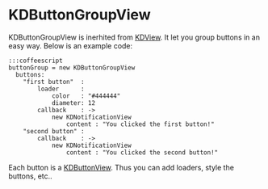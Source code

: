 # KDButtonGroupView

KDButtonGroupView is inerhited from [KDView](/framework/core/kdview). It
let you group buttons in an easy way. Below is an example code:
   
    :::coffeescript
    buttonGroup = new KDButtonGroupView
      buttons: 
        "first button"  :
            loader      :
                color   : "#444444"
                diameter: 12
            callback    : ->
                new KDNotificationView
                    content : "You clicked the first button!"
        "second button" :
            callback    : ->
                new KDNotificationView
                    content : "You clicked the second button!"

Each button is a [KDButtonView](/framework/buttons/KDButtonView).  Thus you can
add loaders, style the buttons, etc..
